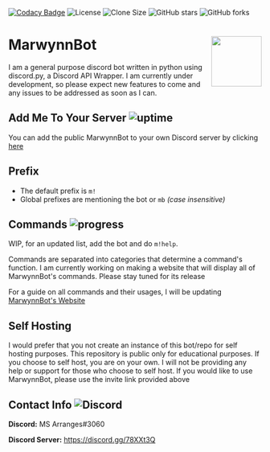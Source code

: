 [![Codacy Badge](https://app.codacy.com/project/badge/Grade/2e6c3dab900e45f9bd53047e4740f435)](https://www.codacy.com/manual/marwynnsomridhivej/marwynnbot?utm_source=github.com&amp;utm_medium=referral&amp;utm_content=marwynnsomridhivej/marwynnbot&amp;utm_campaign=Badge_Grade)
![License](https://img.shields.io/badge/license-GPLv3.0-brightgreen)
![Clone Size](https://img.shields.io/github/repo-size/marwynnsomridhivej/marwynnbot?color=red&label=Clone%20Size)
![GitHub stars](https://img.shields.io/github/stars/marwynnsomridhivej/marwynnbot?label=Stars&style=social)
![GitHub forks](https://img.shields.io/github/forks/marwynnsomridhivej/marwynnbot?label=Forks&style=social)

# MarwynnBot <img align="right" src="https://i.kym-cdn.com/photos/images/original/000/762/243/edd.jpg" height="100" width="100">
I am a general purpose discord bot written in python using discord.py, a Discord API Wrapper. I am currently under
development, so please expect new features to come and any issues to be addressed as soon as I can.

## Add Me To Your Server ![uptime](https://img.shields.io/badge/uptime-90.0%25-brightgreen)
You can add the public MarwynnBot to your own Discord server by clicking [here](https://discord.com/oauth2/authorize?client_id=623317451811061763&scope=bot&permissions=8)

## Prefix
- The default prefix is `m!`
- Global prefixes are mentioning the bot or `mb` *(case insensitive)*

## Commands ![progress](https://img.shields.io/badge/coverage-20%25-orange)
WIP, for an updated list, add the bot and do `m!help`.

Commands are separated into categories that determine a command's function. I am currently working on making a website
that will display all of MarwynnBot's commands. Please stay tuned for its release

For a guide on all commands and their usages, I will be updating [MarwynnBot's Website](http://www.marwynnbot.tk)
## Self Hosting
I would prefer that you not create an instance of this bot/repo for self hosting purposes. This repository is
public only for educational purposes. If you choose to self host, you are on your own. I will not be providing any
help or support for those who choose to self host. If you would like to use MarwynnBot, please use the invite
link provided above

## Contact Info ![Discord](https://img.shields.io/discord/707981159748993084?color=blue&label=Discord)
**Discord:** MS Arranges#3060

**Discord Server:** https://discord.gg/78XXt3Q